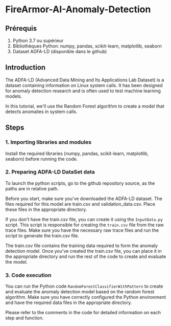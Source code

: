 # FireArmor-AI-Anomaly-Detection

## Prérequis
  1. Python 3.7 ou supérieur
  2. Bibliothèques Python: numpy, pandas, scikit-learn, matplotlib, seaborn
  3. Dataset ADFA-LD (disponible dans le github)


## Introduction
The ADFA-LD (Advanced Data Mining and Its Applications Lab Dataset) is a dataset containing information on Linux system calls. It has been designed for anomaly detection research and is often used to test machine learning models.

In this tutorial, we'll use the Random Forest algorithm to create a model that detects anomalies in system calls.

## Steps

### 1. Importing libraries and modules

Install the required libraries (numpy, pandas, scikit-learn, matplotlib, seaborn) before running the code.
### 2. Preparing ADFA-LD DataSet data

To launch the python scripts, go to the github repository source, as the paths are in relative path.

Before you start, make sure you've downloaded the ADFA-LD dataset. The files required for this model are train.csv and validation_data.csv. Place these files in the appropriate directory.

If you don't have the train.csv file, you can create it using the `InputData.py` script. This script is responsible for creating the `train.csv` file from the raw trace files. Make sure you have the necessary raw trace files and run the script to generate the train.csv file.

The train.csv file contains the training data required to form the anomaly detection model. Once you've created the train.csv file, you can place it in the appropriate directory and run the rest of the code to create and evaluate the model.
### 3. Code execution

You can run the Python code `RandomForestClassifierWithPattern` to create and evaluate the anomaly detection model based on the random forest algorithm. Make sure you have correctly configured the Python environment and have the required data files in the appropriate directory.

Please refer to the comments in the code for detailed information on each step and function.